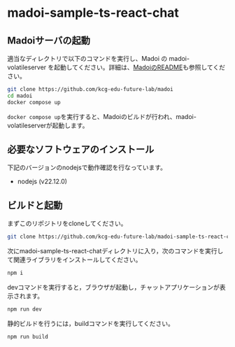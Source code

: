 # madoi-sample-ts-react-chat

## Madoiサーバの起動

適当なディレクトリで以下のコマンドを実行し、Madoi の madoi-volatileserver を起動してください。詳細は、[MadoiのREADME](https://github.com/kcg-edu-future-lab/madoi)も参照してください。


```bash
git clone https://github.com/kcg-edu-future-lab/madoi
cd madoi
docker compose up
```

`docker compose up`を実行すると、Madoiのビルドが行われ、madoi-volatileserverが起動します。


## 必要なソフトウェアのインストール

下記のバージョンのnodejsで動作確認を行なっています。

* nodejs (v22.12.0)

## ビルドと起動

まずこのリポジトリをcloneしてください。

```bash
git clone https://github.com/kcg-edu-future-lab/madoi-sample-ts-react-chat
```

次にmadoi-sample-ts-react-chatディレクトリに入り，次のコマンドを実行して関連ライブラリをインストールしてください。

```bash
npm i
```

devコマンドを実行すると，ブラウザが起動し，チャットアプリケーションが表示されます。

```bash
npm run dev
```

静的ビルドを行うには，buildコマンドを実行してください。

```bash
npm run build
```
